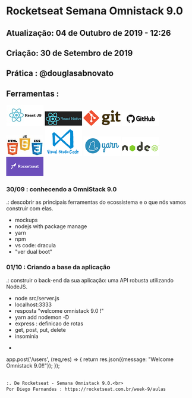 # Rocketseat Semana Omnistack 9.0

## Atualização: 04 de Outubro de 2019 - 12:26
## Criação: 30 de Setembro de 2019
## Prática : @douglasabnovato

## Ferramentas : 

![ReactJS](/images/logo-reactjs.jpg)
![React Native](/images/logo-react-native.png)
![Git](/images/logo-git.png)
![Github](/images/logo-github.png)
![HTML/CSS/Javascript](/images/logo-html-css-js.jpeg)
![VSCode](/images/logo-VSCode.png)
![Yarn](/images/logo-yarn.png)
![Nodejs](/images/nodejs.png)
![Rocketseat](/images/logo-rocketseat.png)

### 30/09 : conhecendo a OmniStack 9.0
.: descobrir as principais ferramentas do ecossistema e o que nós vamos construir com elas.
- mockups
- nodejs with package manage
- yarn
- npm
- vs code: dracula
- "ver dual boot"

### 01/10 : Criando a base da aplicação
.: construir o back-end da sua aplicação: uma API robusta utilizando NodeJS.
- node src/server.js
- localhost:3333
- resposta "welcome omnistack 9.0 !"
- yarn add nodemon -D
- express : definicao de rotas
- get, post, put, delete
- insominia
- ```` 
app.post('/users', (req,res) => {
    return res.json({message: "Welcome Omnistack 9.0!!"});
});
````

:. De Rocketseat - Semana Omnistack 9.0.<br>
Por Diego Fernandes : https://rocketseat.com.br/week-9/aulas